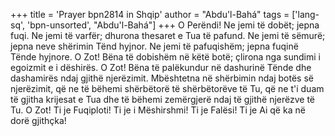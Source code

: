 +++
title = 'Prayer bpn2814 in Shqip'
author = "Abdu'l-Bahá"
tags = ['lang-sq', 'bpn-unsorted', "Abdu'l-Bahá"]
+++
O Perëndi! Ne jemi të dobët; jepna fuqi. Ne jemi të varfër; dhurona thesaret e Tua të pafund. Ne jemi të sëmurë; jepna neve shërimin Tënd hyjnor. Ne jemi të pafuqishëm; jepna fuqinë Tënde hyjnore. O Zot! Bëna të dobishëm në këtë botë; çlirona nga sundimi i egoizmit e i dëshirës. O Zot! Bëna të palëkundur në dashurinë Tënde dhe dashamirës ndaj gjithë njerëzimit. Mbështetna në shërbimin ndaj botës së njerëzimit, që ne të bëhemi shërbëtorë të shërbëtorëve të Tu, që ne t'i duam të gjitha krijesat e Tua dhe të bëhemi zemërgjerë ndaj të gjithë njerëzve të Tu. O Zot! Ti je Fuqiploti! Ti je i Mëshirshmi! Ti je Falësi! Ti je Ai që ka në dorë gjithçka!
